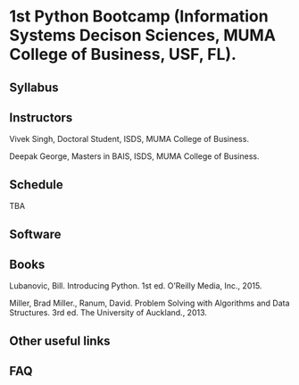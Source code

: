 # 1st Python Bootcamp (Information Systems Decison Sciences, MUMA College of Business, USF, FL).

## Syllabus

## Instructors

Vivek Singh,
Doctoral Student,
ISDS, MUMA College of Business.

Deepak George,
Masters in BAIS,
ISDS, MUMA College of Business.

## Schedule
TBA

## Software

## Books

Lubanovic, Bill. Introducing Python. 1st ed. O’Reilly Media, Inc., 2015.
 
Miller, Brad Miller., Ranum, David. Problem Solving with Algorithms and Data Structures. 3rd ed. The University of Auckland., 2013.
 
## Other useful links

## FAQ




